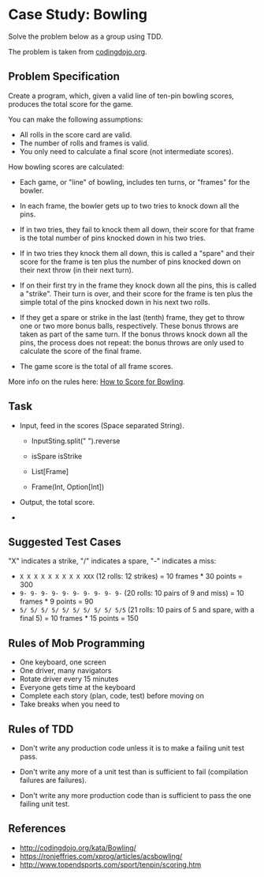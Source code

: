 # Case Study: Bowling

Solve the problem below as a group using TDD.

The problem is taken from [codingdojo.org](http://codingdojo.org/kata/Bowling/).

## Problem Specification

Create a program, which,
given a valid line of ten-pin bowling scores,
produces the total score for the game.

You can make the following assumptions:

- All rolls in the score card are valid.
- The number of rolls and frames is valid.
- You only need to calculate a final score
  (not intermediate scores).

How bowling scores are calculated:

- Each game, or "line" of bowling, includes ten turns, or "frames" for the bowler.

- In each frame, the bowler gets up to two tries to knock down all the pins.

- If in two tries, they fail to knock them all down, their score for that frame is the total number of pins knocked down in his two tries.

- If in two tries they knock them all down, this is called a "spare" and their score for the frame is ten plus the number of pins knocked down on their next throw (in their next turn).

- If on their first try in the frame they knock down all the pins, this is called a "strike". Their turn is over, and their score for the frame is ten plus the simple total of the pins knocked down in his next two rolls.

- If they get a spare or strike in the last (tenth) frame, they get to throw one or two more bonus balls, respectively. These bonus throws are taken as part of the same turn. If the bonus throws knock down all the pins, the process does not repeat: the bonus throws are only used to calculate the score of the final frame.

- The game score is the total of all frame scores.

More info on the rules here: [How to Score for Bowling](http://www.topendsports.com/sport/tenpin/scoring.htm).

## Task

- Input, feed in the scores (Space separated String). 
    - InputSting.split(" ").reverse
    
    - isSpare isStrike
    
    - List[Frame]
    
    - Frame(Int, Option[Int])
    

- Output, the total score.

- 

## Suggested Test Cases

"X" indicates a strike, "/" indicates a spare, "-" indicates a miss:

- `X X X X X X X X X XXX` (12 rolls: 12 strikes) = 10 frames \* 30 points = 300
- `9- 9- 9- 9- 9- 9- 9- 9- 9- 9-` (20 rolls: 10 pairs of 9 and miss) = 10 frames \* 9 points = 90
- `5/ 5/ 5/ 5/ 5/ 5/ 5/ 5/ 5/ 5/5` (21 rolls: 10 pairs of 5 and spare, with a final 5) = 10 frames \* 15 points = 150

## Rules of Mob Programming

- One keyboard, one screen
- One driver, many navigators
- Rotate driver every 15 minutes
- Everyone gets time at the keyboard
- Complete each story (plan, code, test) before moving on
- Take breaks when you need to

## Rules of TDD

- Don't write any production code
  unless it is to make a failing unit test pass.

- Don't write any more of a unit test
  than is sufficient to fail (compilation failures are failures).

- Don't write any more production code
  than is sufficient to pass the one failing unit test.

## References

- http://codingdojo.org/kata/Bowling/
- https://ronjeffries.com/xprog/articles/acsbowling/
- http://www.topendsports.com/sport/tenpin/scoring.htm
